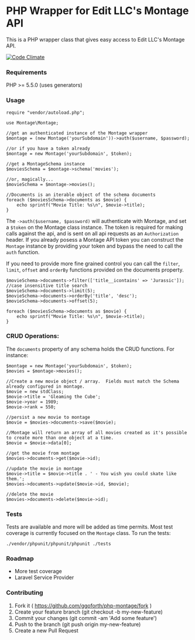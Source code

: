 # PHP Wrapper for Edit LLC's Montage API

This is a PHP wrapper class that gives easy access to Edit LLC's Montage API.

[![Code Climate](https://codeclimate.com/github/ggoforth/php-montage/badges/gpa.svg)](https://codeclimate.com/github/ggoforth/php-montage)

### Requirements

PHP >= 5.5.0 (uses generators)

### Usage

```
require "vendor/autoload.php";

use Montage\Montage;

//get an authenticated instance of the Montage wrapper
$montage = (new Montage('yourSubdomain'))->auth($username, $password);

//or if you have a token already
$montage = new Montage('yourSubdomain', $token);

//get a MontageSchema instance 
$moviesSchema = $montage->schema('movies');

//or, magically...
$movieSchema = $montage->movies(); 

//Documents is an iterable object of the schema documents
foreach ($moviesSchema->documents as $movie) {
    echo sprintf("Movie Title: %s\n", $movie->title);
}
```

The `->auth($username, $password)` will authenticate with Montage, and set a `$token` on the Montage class instance. 
The token is required for making calls against the api, and is sent on all api requests as an `Authorization` header.
If you already posess a Montage API token you can construct the `Montage` instance by providing your token and bypass 
the need to call the `auth` function.

If you need to provide more fine grained control you can call the `filter`, `limit`, `offset` and `orderBy` functions provided on the documents property. 

```
$movieSchema->documents->filter(['title__icontains' => 'Jurassic']); //case insensitive title search
$movieSchema->documents->limit(5);
$movieSchema->documents->orderBy('title', 'desc');
$movieSchema->documents->offset(5);

foreach ($moviesSchema->documents as $movie) {
    echo sprintf("Movie Title: %s\n", $movie->title);
}
```

### CRUD Operations:

The `documents` property of any schema holds the CRUD functions.  For instance:

```
$montage = new Montage('yourSubdomain', $token);
$movies = $montage->movies();

//Create a new movie object / array.  Fields must match the Schema already configured in montage.
$movie = new stdClass;
$movie->title = 'Gleaming the Cube';
$movie->year = 1989;
$movie->rank = 550;

//persist a new movie to montage
$movie = $movies->documents->save($movie);

//Montage will return an array of all movies created as it's possible to create more than one object at a time.
$movie = $movie->data[0]; 

//get the movie from montage
$movies->documents->get($movie->id);

//update the movie in montage
$movie->title = $movie->title . ' - You wish you could skate like them.';
$movies->documents->update($movie->id, $movie);

//delete the movie
$movies->documents->delete($movie->id);
```

### Tests
 
Tests are available and more will be added as time permits.  Most test coverage is currently focused on the `Montage` 
class.  To run the tests:

`./vendor/phpunit/phpunit/phpunit ./tests`

### Roadmap

* More test coverage
* Laravel Service Provider

### Contributing

1. Fork it ( https://github.com/ggoforth/php-montage/fork )
2. Create your feature branch (git checkout -b my-new-feature)
3. Commit your changes (git commit -am 'Add some feature')
4. Push to the branch (git push origin my-new-feature)
5. Create a new Pull Request    
   
